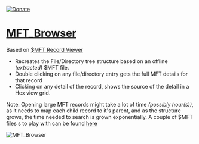 [![Donate](https://img.shields.io/badge/Donate-PayPal-green.svg)](https://www.paypal.com/donate?hosted_button_id=69L3MWGCKVMA6)

# [MFT_Browser](https://github.com/kacos2000/MFT_Browser/releases/latest)

Based on [$MFT Record Viewer](https://github.com/kacos2000/MFT_Record_Viewer)

- Recreates the File/Directory tree structure based on an offline *(extracted)* $MFT file.
- Double clicking on any file/directory entry gets the full MFT details for that record
- Clicking on any detail of the record, shows the source of the detail in a Hex view grid.

Note: Opening large MFT records might take a lot of time *(possibly hour(s))*, as it needs to map each child record to it's parent, and as the structure grows, the time needed to search is grown exponentially. A couple of $MFT files s to play with can be found [here](https://github.com/EricZimmerman/MFT/tree/3bed2626ee85e9a96a6db70a17407d0c3696056a/MFT.Test/TestFiles)

![MFT_Browser](https://raw.githubusercontent.com/kacos2000/MFT_Browser/master/I/MFTbrowser.jpg)
